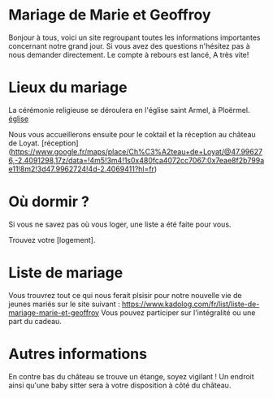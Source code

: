 # Mariage de Marie et Geoffroy

Bonjour à tous, 
voici un site regroupant toutes les informations importantes concernant notre grand jour.
Si vous avez des questions n'hésitez pas à nous demander directement.
Le compte à rebours est lancé, 
A très vite!

# Lieux du mariage
La cérémonie religieuse se déroulera en l'église saint Armel, à Ploërmel.
[église](https://www.google.fr/maps/place/%C3%89glise+Saint-Armel/@47.9319683,-2.4003434,17z/data=!3m1!4b1!4m5!3m4!1s0x480fc991fd9178e1:0xe8800240a7d7c281!8m2!3d47.9319647!4d-2.3983334?hl=fr)

Nous vous accueillerons ensuite pour le coktail et la réception au château de Loyat. 
[réception] (https://www.google.fr/maps/place/Ch%C3%A2teau+de+Loyat/@47.996276,-2.4091298,17z/data=!4m5!3m4!1s0x480fca4072cc7067:0x7eae8f2b799ae11!8m2!3d47.9962724!4d-2.4069411?hl=fr)

# Où dormir ?
Si vous ne savez pas où vous loger, une liste a été faite pour vous.

Trouvez votre [logement].

# Liste de mariage
Vous trouvrez tout ce qui nous ferait plsisir pour notre nouvelle vie de jeunes mariés sur le site suivant :
https://www.kadolog.com/fr/list/liste-de-mariage-marie-et-geoffroy 
Vous pouvez participer sur l'intégralité ou une part du cadeau.

# Autres informations
En contre bas du château se trouve un étange, soyez vigilant !
Un endroit ainsi qu'une baby sitter sera à votre disposition à côté du château.
